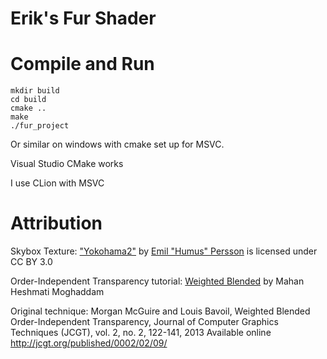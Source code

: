 # Erik's Fur Shader


# Compile and Run

    mkdir build
    cd build
    cmake ..
    make
    ./fur_project

Or similar on windows with cmake set up for MSVC.

Visual Studio CMake works

I use CLion with MSVC

# Attribution

Skybox Texture:
["Yokohama2"](https://humus.name/index.php?page=Textures&ID=138) 
by [Emil "Humus" Persson](https://humus.name/index.php?page=About) 
is licensed under CC BY 3.0

Order-Independent Transparency tutorial: [Weighted Blended](https://learnopengl.com/Guest-Articles/2020/OIT/Weighted-Blended) by Mahan Heshmati Moghaddam

Original technique:
Morgan McGuire and Louis Bavoil, Weighted Blended Order-Independent Transparency, Journal of Computer Graphics Techniques (JCGT), vol. 2, no. 2, 122-141, 2013
Available online http://jcgt.org/published/0002/02/09/